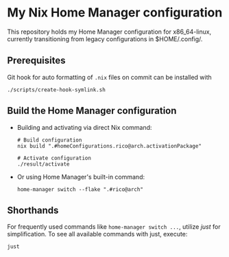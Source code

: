 # My Nix Home Manager configuration

This repository holds my Home Manager configuration for x86_64-linux, currently
transitioning from legacy configurations in $HOME/.config/.

## Prerequisites

Git hook for auto formatting of `.nix` files on commit can be installed with

```shell
./scripts/create-hook-symlink.sh
```

## Build the Home Manager configuration

- Building and activating via direct Nix command:

  ```shell
  # Build configuration
  nix build ".#homeConfigurations.rico@arch.activationPackage"

  # Activate configuration
  ./result/activate
  ```

- Or using Home Manager's built-in command:

  ```shell
  home-manager switch --flake ".#rico@arch"
  ```

## Shorthands

For frequently used commands like `home-manager switch ...`, utilize _just_ for
simplification. To see all available commands with just, execute:

```shell
just
```
